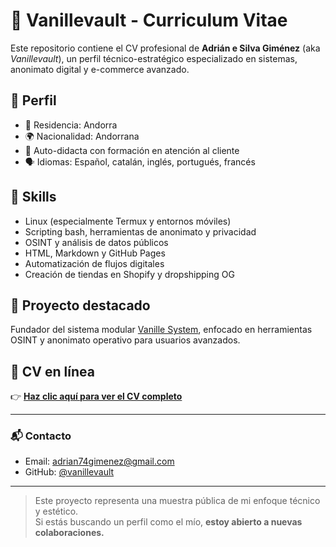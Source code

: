 # 📄 Vanillevault - Curriculum Vitae

Este repositorio contiene el CV profesional de **Adrián e Silva Giménez** (aka *Vanillevault*), un perfil técnico-estratégico especializado en sistemas, anonimato digital y e-commerce avanzado.

## 👤 Perfil

- 📍 Residencia: Andorra  
- 🌍 Nacionalidad: Andorrana  
- 🧠 Auto-didacta con formación en atención al cliente  
- 🗣️ Idiomas: Español, catalán, inglés, portugués, francés  

## 🧰 Skills

- Linux (especialmente Termux y entornos móviles)
- Scripting bash, herramientas de anonimato y privacidad
- OSINT y análisis de datos públicos
- HTML, Markdown y GitHub Pages
- Automatización de flujos digitales
- Creación de tiendas en Shopify y dropshipping OG

## 🔗 Proyecto destacado

Fundador del sistema modular [Vanille System](https://github.com/vanillevault/vanille-system), enfocado en herramientas OSINT y anonimato operativo para usuarios avanzados.

## 🔗 CV en línea

👉 **[Haz clic aquí para ver el CV completo](https://vanillevault.github.io/cv-vanillevault/)**

---

### 📬 Contacto

- Email: [adrian74gimenez@gmail.com](mailto:adrian74gimenez@gmail.com)
- GitHub: [@vanillevault](https://github.com/vanillevault)

---

> Este proyecto representa una muestra pública de mi enfoque técnico y estético.  
> Si estás buscando un perfil como el mío, **estoy abierto a nuevas colaboraciones.**

